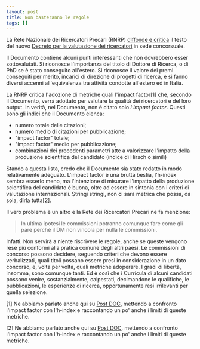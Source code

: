 ```yaml
---
layout: post
title: Non basteranno le regole
tags: []
---
```


La Rete Nazionale dei Ricercatori Precari (RNRP) [diffonde e critica](http://ricercatoriprecari.wordpress.com/2009/05/21/e-in-uscita-il-decreto-ministeriale-sui-criteri-meritocratici-per-i-concorsi/) il testo del nuovo [Decreto per la valutazione dei ricercatori](http://www.flcgil.it/content/download/67060/433198/version/1/file/Bozza+Decreto+Ministeriale+del+17+maggio+2009+-+Valutazione+titoli+e+pubblicazioni+concorsi+a+Ricercatore.pdf) in sede concorsuale.

Il Documento contiene alcuni punti interessanti che non dovrebbero esser sottovalutati. Si riconosce l'importanza del titolo di Dottore di Ricerca, o di PhD se è stato conseguito all'estero. Si riconosce il valore dei premi conseguiti per merito, incarici di direzione di progetti di ricerca, e si fanno diversi accenni all'equivalenza tra attività condotte all'estero ed in Italia.

La RNRP critica l'adozione di metriche quali l'impact factor[1] che, secondo il Documento, verrà adottato per valutare la qualità dei ricercatori e del loro output. In verità, nel Documento, non è citato solo *l'impact factor*. Questi sono gli indici che il Documento elenca:

-   numero totale delle citazioni;
-   numero medio di citazioni per pubblicazione;
-   "impact factor" totale;
-   "impact factor" medio per pubblicazione;
-   combinazioni dei precedenti parametri atte a valorizzare l'impatto della produzione scientifica del candidato (indice di Hirsch o simili)

Stando a questa lista, credo che il Documento sia stato redatto in modo relativamente adeguato. L'impact factor è una brutta bestia, l'h-index sembra esserlo meno, ma l'intenzione di misurare l'impatto della produzione scientifica del candidato è buona, oltre ad essere in sintonia con i criteri di valutazione internazionali. Stringi stringi, non ci sarà metrica che possa, da sola, dirla tutta[2].

Il vero problema è un altro e la Rete dei Ricercatori Precari ne fa menzione:

> In ultima ipotesi le commissioni potranno comunque fare come gli pare perché il DM non vincola per nulla le commissioni.

Infatti. Non servirà a niente riscrivere le regole, anche se queste vengono rese più conformi alla pratica comune degli altri paesi. Le commissioni di concorso possono decidere, seguendo criteri che devono essere verbalizzati, quali titoli possano essere presi in considerazione in un dato concorso, e, volta per volta, quali metriche adoperare. I gradi di libertà, insomma, sono comunque tanti. Ed è così che i Curricula di alcuni candidati possono venire, sostanzialmente, calpestati, decimandone le qualifiche, le pubblicazioni, le esperienze di ricerca, opportunamente resi irrilevanti per quella selezione.

[1] Ne abbiamo parlato anche qui su [Post DOC](http://www.galileonet.it/postdoc/article/9/come-potete-giudicare), mettendo a confronto l'impact factor con l'h-index e raccontando un po' anche i limiti di queste metriche.

[2] Ne abbiamo parlato anche qui su [Post DOC](http://www.galileonet.it/postdoc/article/9/come-potete-giudicare), mettendo a confronto l'impact factor con l'h-index e raccontando un po' anche i limiti di queste metriche.
